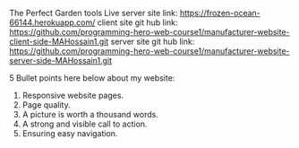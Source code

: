 The Perfect Garden tools
Live server site link: https://frozen-ocean-66144.herokuapp.com/
client site git hub link: https://github.com/programming-hero-web-course1/manufacturer-website-client-side-MAHossain1.git
server site git hub link: https://github.com/programming-hero-web-course1/manufacturer-website-server-side-MAHossain1.git

5 Bullet points here below about my website:

1. Responsive website pages.
2. Page quality.
3. A picture is worth a thousand words.
4. A strong and visible call to action.
5. Ensuring easy navigation.
